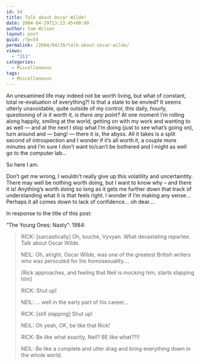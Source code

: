 ```yaml
---
id: 54
title: Talk about Oscar Wilde!
date: 2004-04-29T13:23:45+00:00
author: Sam Wilson
layout: post
guid: /?p=54
permalink: /2004/04/29/talk-about-oscar-wilde/
views:
  - "311"
categories:
  - Miscellaneous
tags:
  - Miscellaneous
---
```

An unexamined life may indeed not be worth living, but what of constant, total re-evaluation of everything?! Is that a state to be envied? It seems utterly unavoidable, quite outside of my control, this daily, hourly, questioning of _is it worth it, is there any point?_ At one moment I’m rolling along happily, smiling at the world, getting on with my work and wanting to as well — and at the next I stop what I’m doing (just to see what’s going on), turn around and — bang! — there it is, the abyss. All it takes is a split second of introspection and I wonder if it’s all worth it, a couple more minutes and I’m sure I don’t want to/can’t be bothered and I might as well go to the computer lab…

So here I am.

Don’t get me wrong, I wouldn’t really give up this volatility and uncertaintity. There may well be nothing worth doing, but I want to know why – and there it is! Anything’s worth doing so long as it gets me further down that track of understanding what it is that feels right. I wonder if I’m making any sense… Perhaps it all comes down to lack of confidence… oh dear….

In response to the title of this post:

“The Young Ones: Nasty”: 1984:

> RICK: [sarcastically] Oh, touchè, Vyvyan. What devastating repartee. Talk about Oscar Wilde.
> 
> NEIL: Oh, alright. Oscar Wilde, was one of the greatest British writers who was perscuted for his homosexuality….
> 
> [Rick approaches, and feeling that Neil is mocking him, starts slapping him]
> 
> RICK: Shut up!
> 
> NEIL: … well in the early part of his career…
> 
> RICK: [still slapping] Shut up!
> 
> NEIL: Oh yeah, OK, be like that Rick!
> 
> RICK: Be like what exactly, Neil? BE like what??!!
> 
> NEIL: Be like a complete and utter drag and bring everything down in the whole world.